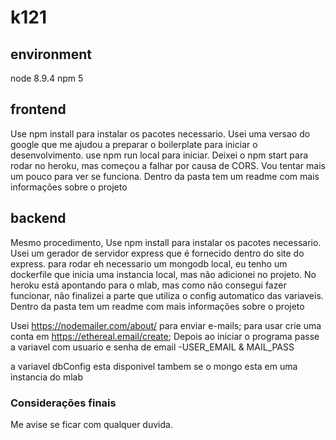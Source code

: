 # k121

## environment
node 8.9.4
npm 5

## frontend
Use npm install para instalar os pacotes necessario.
Usei uma versao do google que me ajudou a preparar o boilerplate para iniciar o desenvolvimento.
use npm run local para iniciar. Deixei o npm start para rodar no heroku, mas começou a falhar por causa de CORS. Vou tentar mais um pouco para ver se funciona.
Dentro da pasta tem um readme com mais informações sobre o projeto

## backend
Mesmo procedimento, Use npm install para instalar os pacotes necessario.
Usei um gerador de servidor express que é fornecido dentro do site do express.
para rodar eh necessario um mongodb local, eu tenho um dockerfile que inicia uma instancia local, mas não adicionei no projeto. No heroku está apontando para o mlab, mas como não consegui fazer funcionar, não finalizei a parte que utiliza o config automatico das variaveis.
Dentro da pasta tem um readme com mais informações sobre o projeto

Usei https://nodemailer.com/about/ para enviar e-mails;
para usar crie uma conta em https://ethereal.email/create;
Depois ao iniciar o programa passe a variavel com usuario e senha de email
-USER_EMAIL
&
MAIL_PASS

a variavel dbConfig esta disponivel tambem se o mongo esta em uma instancia do mlab

### Considerações finais
Me avise se ficar com qualquer duvida.